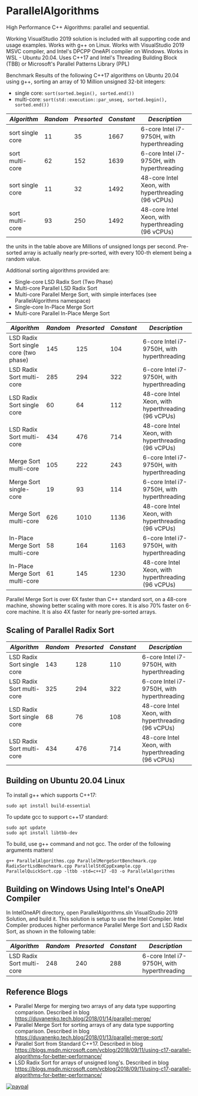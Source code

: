 # ParallelAlgorithms

High Performance C++ Algorithms: parallel and sequential.

Working VisualStudio 2019 solution is included with all supporting code and usage examples.
Works with g++ on Linux. Works with VisualStudio 2019 MSVC compiler, and Intel's DPCPP OneAPI compiler on Windows. Works in WSL - Ubuntu 20.04.
Uses C++17 and Intel's Threading Building Block (TBB) or Microsoft's Parallel Patterns Library (PPL)

Benchmark Results of the following C++17 algorithms on Ubuntu 20.04 using g++, sorting an array of 10 Million unsigned 32-bit integers:
- single core: ```sort(sorted.begin(), sorted.end())```
- multi-core: ```sort(std::execution::par_unseq, sorted.begin(), sorted.end())```

*Algorithm*|*Random*|*Presorted*|*Constant*|*Description*
--- | --- | --- | --- | ---
sort single core |11|35|1667| 6-core Intel i7-9750H, with hyperthreading
sort multi-core |62|152|1639| 6-core Intel i7-9750H, with hyperthreading
sort single core |11|32|1492| 48-core Intel Xeon, with hyperthreading (96 vCPUs)
sort multi-core |93|250|1492| 48-core Intel Xeon, with hyperthreading (96 vCPUs)

the units in the table above are Millions of unsigned longs per second. Pre-sorted array is actually nearly pre-sorted, with every 100-th element being a random value.

Additional sorting algorithms provided are:
- Single-core LSD Radix Sort (Two Phase)
- Multi-core Parallel LSD Radix Sort
- Multi-core Parallel Merge Sort, with simple interfaces (see ParallelAlgorithms namespace)
- Single-core In-Place Merge Sort
- Multi-core Parallel In-Place Merge Sort

*Algorithm*|*Random*|*Presorted*|*Constant*|*Description*
--- | --- | --- | --- | ---
LSD Radix Sort single core (two phase) |145|125|104| 6-core Intel i7-9750H, with hyperthreading
LSD Radix Sort multi-core |285|294|322| 6-core Intel i7-9750H, with hyperthreading
LSD Radix Sort single core |60|64|112| 48-core Intel Xeon, with hyperthreading (96 vCPUs)
LSD Radix Sort multi-core |434|476|714| 48-core Intel Xeon, with hyperthreading (96 vCPUs)
Merge Sort multi-core |105|222|243| 6-core Intel i7-9750H, with hyperthreading
Merge Sort single-core |19|93|114| 6-core Intel i7-9750H, with hyperthreading
Merge Sort multi-core |626|1010|1136| 48-core Intel Xeon, with hyperthreading (96 vCPUs)
In-Place Merge Sort multi-core |58|164|1163| 6-core Intel i7-9750H, with hyperthreading
In-Place Merge Sort multi-core |61|145|1230| 48-core Intel Xeon, with hyperthreading (96 vCPUs)

Parallel Merge Sort is over 6X faster than C++ standard sort, on a 48-core machine, showing better scaling
with more cores. It is also 70% faster on 6-core machine. It is also 4X faster for nearly pre-sorted arrays.

## Scaling of Parallel Radix Sort

*Algorithm*|*Random*|*Presorted*|*Constant*|*Description*
--- | --- | --- | --- | ---
LSD Radix Sort single core |143|128|110| 6-core Intel i7-9750H, with hyperthreading
LSD Radix Sort multi-core |325|294|322| 6-core Intel i7-9750H, with hyperthreading
LSD Radix Sort single core |68|76|108| 48-core Intel Xeon, with hyperthreading (96 vCPUs)
LSD Radix Sort multi-core |434|476|714| 48-core Intel Xeon, with hyperthreading (96 vCPUs)

## Building on Ubuntu 20.04 Linux
To install g++ which supports C++17:
```
sudo apt install build-essential
```

To update gcc to support c++17 standard:
```
sudo apt update
sudo apt install libtbb-dev
```

To build, use g++ command and not gcc. The order of the following arguments matters!
```
g++ ParallelAlgorithms.cpp ParallelMergeSortBenchmark.cpp RadixSortLsdBenchmark.cpp ParallelStdCppExample.cpp ParallelQuickSort.cpp -ltbb -std=c++17 -O3 -o ParallelAlgorithms
```

## Building on Windows Using Intel's OneAPI Compiler
In IntelOneAPI directory, open ParallelAlgorithms.sln VisualStudio 2019 Solution, and build it. This solution is setup to use the Intel Compiler.
Intel Compiler produces higher performance Parallel Merge Sort and LSD Radix Sort, as shown in the following table:

*Algorithm*|*Random*|*Presorted*|*Constant*|*Description*
--- | --- | --- | --- | ---
LSD Radix Sort multi-core |248|240|288| 6-core Intel i7-9750H, with hyperthreading

## Reference Blogs
- Parallel Merge for merging two arrays of any data type supporting comparison. Described in blog https://duvanenko.tech.blog/2018/01/14/parallel-merge/
- Parallel Merge Sort for sorting arrays of any data type supporting comparison. Described in blog https://duvanenko.tech.blog/2018/01/13/parallel-merge-sort/
- Parallel Sort from Standard C++17. Described in blog https://blogs.msdn.microsoft.com/vcblog/2018/09/11/using-c17-parallel-algorithms-for-better-performance/
- LSD Radix Sort for arrays of unsigned long's. Described in blog https://blogs.msdn.microsoft.com/vcblog/2018/09/11/using-c17-parallel-algorithms-for-better-performance/


[![paypal](https://www.paypalobjects.com/en_US/i/btn/btn_donateCC_LG.gif)](https://www.paypal.com/cgi-bin/webscr?cmd=_s-xclick&hosted_button_id=LDD8L7UPAC7QL)
